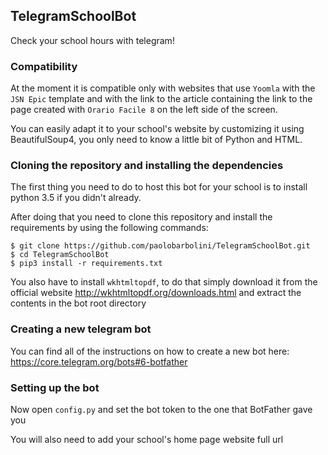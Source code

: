 ## TelegramSchoolBot
Check your school hours with telegram!

### Compatibility
At the moment it is compatible only with websites that use ``Yoomla`` with the ``JSN Epic`` template and with the link to the article containing the link to the page created with ``Orario Facile 8`` on the left side of the screen.

You can easily adapt it to your school's website by customizing it using BeautifulSoup4, you only need to know a little bit of Python and HTML.

### Cloning the repository and installing the dependencies
The first thing you need to do to host this bot for your school is to install python 3.5 if you didn't already.

After doing that you need to clone this repository and install the requirements by using the following commands:

    $ git clone https://github.com/paolobarbolini/TelegramSchoolBot.git
    $ cd TelegramSchoolBot
    $ pip3 install -r requirements.txt

You also have to install ``wkhtmltopdf``, to do that simply download it from the official website http://wkhtmltopdf.org/downloads.html and extract the contents in the bot root directory

### Creating a new telegram bot
You can find all of the instructions on how to create a new bot here: https://core.telegram.org/bots#6-botfather

### Setting up the bot
Now open ``config.py`` and set the bot token to the one that BotFather gave you

You will also need to add your school's home page website full url
